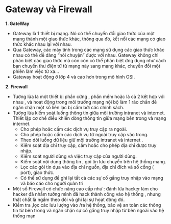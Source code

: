 # Gateway và Firewall
**1. GateWay** 
* Gateway là 1 thiết bị mạng. Nó có thể chuyển đổi giao thức của một mạng thành một giao thức khác, thông qua đó, kết nối các mạng có giao thức khác nhau lại với nhau. 
* Qua Gateway, các máy tính trong các mạng sử dụng các giao thức khác nhau có thể dễ dàng “nói chuyện” được với nhau. Gateway không chỉ phân biệt các giao thức mà còn còn có thể phân biệt ứng dụng như cách bạn chuyển thư điện tử từ mạng này sang mạng khác, chuyển đổi một phiên làm việc từ xa…
* Gateway hoạt động ở lớp 4 và cao hơn trong mô hình OSI. 
 
 **2. Firewall**
* Tường lửa là một thiết bị phần cứng , phần mềm  hoặc là cả 2 kết hợp với nhau , và  hoạt động trong môi trường mạng nội bộ  làm 1 rào chắn  để ngăn chặn  một số liên lạc bị cấm bởi các chính sách.
* Tường lửa kiểm soát luồng thông tin  giữa môi trường intranet và internet. Thiết lập cơ chế điều khiển dòng thông tin  giữa mạng bên trong và mạng internet. 
  - Cho phép hoăc cấm các dịch vụ truy cập ra ngoài. 
  - Cho phép hoặc cấm các dịch vụ từ ngoài truy cập vào trong. 
  - Theo dõi luồng dữ liệu giữ môi trường intranet và internet . 
  - Kiểm soát địa chỉ truy cập, cấm hoăc cho phép địa chỉ được truy nhập. 
  - Kiểm soát người dùng và việc truy cập của người dùng. 
  - Kiềm soát nội dung thông tin , gói tin lưu chuyển trên hệ thống mạng. 
  - Lọc các gói tin dựa vào địa chỉ nguồn, địa chỉ đích và số cổng ( port), giao thức. 
  - Có thể sử dụng để ghi lại tất cả các sự cố gắng truy nhập vào mạng và báo cáo cho người quản tri
* Một số Firewall có chức năng cao cấp như : đánh lừa hacker làm cho hacker đã nhầm tưởng mình đã hack thành công vào hệ thống , nhưng thật chất là ngầm theo dõi và ghi lại sự hoạt động đó.
* Kiểm tra ,lọc các  lưu lượng vào /ra hệ thống, bảo vệ an toàn các thông tin từ bên trong và ngăn chặn sự cố gắng truy nhập từ bên ngoài vào hệ thống mạn

